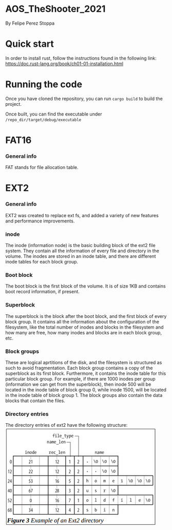# AOS_TheShooter_2021 #
By Felipe Perez Stoppa

# Quick start #

In order to install rust, follow the instructions found in the following link: 
https://doc.rust-lang.org/book/ch01-01-installation.html

# Running the code #
Once you have cloned the repository, you can run `cargo build` to build the project.

Once built, you can find the executable under `/repo_dir/target/debug/executable`


# FAT16 #

### General info ###

FAT stands for file allocation table.

# EXT2 #

### General info ###
EXT2 was created to replace ext fs, and added a variety of new features and performance improvements.

### inode ###
The inode (information node) is the basic building block of the ext2 file system. They contain all the information of every file and directory in the volume. The inodes are stored in an inode table, and there are different inode tables for each block group.

### Boot block ###
The boot block is the first block of the volume. It is of size 1KB and contains boot record information, if present.

### Superblock ###
The superblock is the block after the boot block, and the first block of every block group. It contains all the information about the configuration of the filesystem, like the total number of inodes and blocks in the filesystem and how many are free, how many inodes and blocks are in each block group, etc.

### Block groups ###
These are logical aprtitions of the disk, and the filesystem is structured as such to avoid fragmentation. Each block group contains a copy of the superblock as its first block. Furthermore, it contains the inode table for this particular block group. For example, if there are 1000 inodes per group (information we can get from the superblock), then inode 500 will be located in the inode table of block group 0, while inode 1500, will be located in the inode table of block group 1. The block groups also contain the data blocks that contain the files.

### Directory entries ###
The directory entries of ext2 have the following structure:
![ext2_dir](/images/ext2_dir.png)
